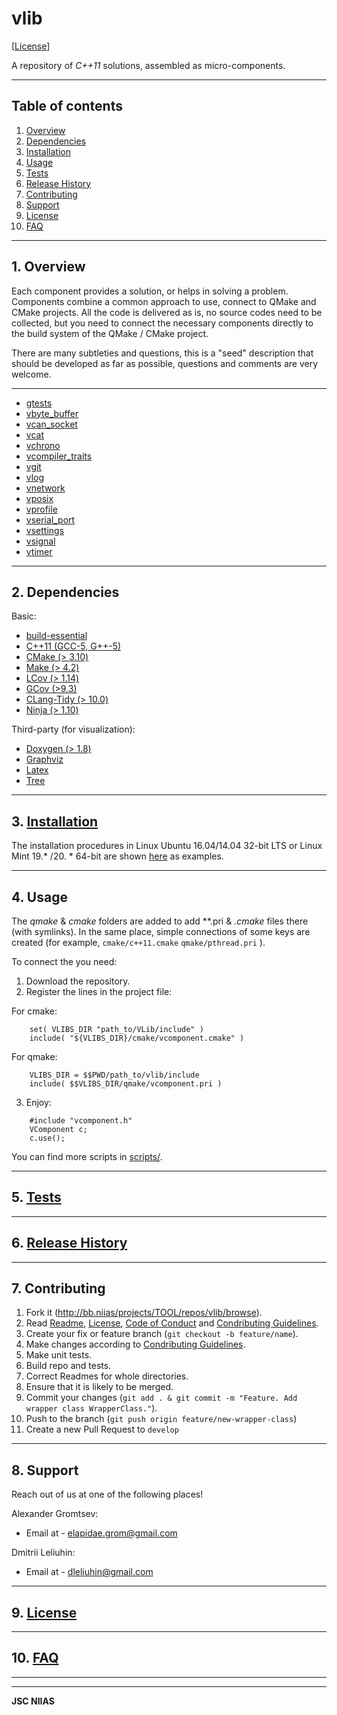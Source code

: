 # vlib

[[License](./doc/LICENSE.md)]


A repository of *C++11* solutions, assembled as micro-components.

---

## Table of contents

1.  [ Overview ](#overview)
2.  [ Dependencies ](#dependencies)
3.  [ Installation ](#installation)
4.  [ Usage ](#usage)
5.  [ Tests ](#tests)
6.  [ Release History ](#release)
7.  [ Contributing ](#contributing)
8.  [ Support ](#support)
9.  [ License ](#license)
10. [ FAQ ](#faq)

---

<a name="overview"></a>
## 1. Overview

Each component provides a solution, or helps in solving a problem. Components combine a common approach to use, connect to QMake and CMake projects. All the code is delivered as is, no source codes need to be collected, but you need to connect the necessary components directly to the build system of the QMake / CMake project.

There are many subtleties and questions, this is a "seed" description that should be developed as far as possible, questions and comments are very welcome.

---

- [gtests](./src/gtests/README)
- [vbyte_buffer]()
- [vcan_socket](./src/vcan_socket/README)
- [vcat](./src/vcat/README)
- [vchrono]()
- [vcompiler_traits](./src/vcompiler_traits/README)
- [vgit](./src/vgit/README)
- [vlog](./src/vlog/README)
- [vnetwork]()
- [vposix](./src/vposix/README)
- [vprofile]()
- [vserial_port]()
- [vsettings](./src/vsettings/README)
- [vsignal]()
- [vtimer]()

---

<a name="dependencies"></a>
## 2. Dependencies

Basic:<br>

- [build-essential](https://packages.debian.org/ru/sid/build-essential)
- [C++11 (GCC-5, G++-5)](https://en.cppreference.com/w/cpp/11)
- [CMake (> 3.10)](https://cmake.org)
- [Make (> 4.2)](https://en.wikipedia.org/wiki/Make_(software))
- [LCov (> 1.14)](http://ltp.sourceforge.net/coverage/lcov.php)
- [GCov (>9.3)](https://linux.die.net/man/1/gcov)
- [CLang-Tidy (> 10.0)](https://clang.llvm.org/extra/clang-tidy/)
- [Ninja (> 1.10)](https://ninja-build.org)

Third-party (for visualization):<br>

- [Doxygen (> 1.8)](https://www.doxygen.nl/index.html)
- [Graphviz](https://graphviz.org)
- [Latex](https://www.latex-project.org/get/)
- [Tree](https://pingvinus.ru/note/tree)

---

<a name="installation"></a>
## 3. [Installation](./doc/INSTALL.md)

The installation procedures in Linux Ubuntu 16.04/14.04 32-bit LTS or Linux Mint 19.* /20. * 64-bit are shown [here](./doc/INSTALL.md) as examples.

---

<a name="usage"></a>
## 4. Usage

The *qmake* & *cmake* folders are added to add **.pri & *.cmake* files there (with symlinks). In the same place, simple connections of some keys are created (for example, ```cmake/c++11.cmake``` ```qmake/pthread.pri``` ).

To connect the **<vcomponent>** you need: <br>
1. Download the repository.<br>
2. Register the lines in the project file:<br>

For cmake:
```
	set( VLIBS_DIR "path_to/VLib/include" )
	include( "${VLIBS_DIR}/cmake/vcomponent.cmake" )
```

For qmake:
```
	VLIBS_DIR = $$PWD/path_to/vlib/include
	include( $$VLIBS_DIR/qmake/vcomponent.pri )
```

3. Enjoy:
```
	#include "vcomponent.h"
	VComponent c;
	c.use();
```

You can find more scripts in [scripts/](./scripts).

---

<a name="tests"></a>
## 5. [Tests](./tests/README.md)

---

<a name="release"></a>
## 6. [Release History](./doc/HISTORY.md)

---

<a name="contributing"></a>
## 7. Contributing

1. Fork it (<http://bb.niias/projects/TOOL/repos/vlib/browse>).
2. Read [Readme](./README.md), [License](./doc/LICENSE.md), [Code of Conduct](./doc/CODE_OF_CONDUCT.md) and [Condributing Guidelines][contributing].
3. Create your fix or feature branch (`git checkout -b feature/name`).
4. Make changes according to [Condributing Guidelines][contributing].
5. Make unit tests.
6. Build repo and tests.
7. Correct Readmes for whole directories.
8. Ensure that it is likely to be merged.
9. Commit your changes (```git add . & git commit -m "Feature. Add wrapper class WrapperClass."```).
10. Push to the branch (```git push origin feature/new-wrapper-class```)
11. Create a new Pull Request to `develop`

---

<a name="support"></a>
## 8. Support

Reach out of us at one of the following places!

Alexander Gromtsev:<br>
- Email at - elapidae.grom@gmail.com

Dmitrii Leliuhin:<br>
- Email at - dleliuhin@gmail.com

---

<a name="license"></a>
## 9. [License](./doc/LICENSE.md)

---

<a name="faq"></a>
## 10. [FAQ](doc/FAQ.md)

---

[contributing]: http://confluence.niias/pages/viewpage.action?pageId=7340222

---

**JSC NIIAS**